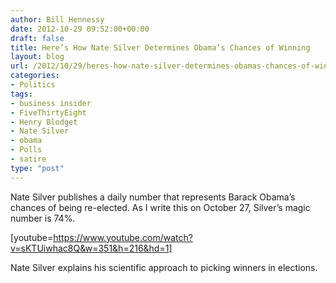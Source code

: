 ```yaml
---
author: Bill Hennessy
date: 2012-10-29 09:52:00+00:00
draft: false
title: Here’s How Nate Silver Determines Obama’s Chances of Winning
layout: blog
url: /2012/10/29/heres-how-nate-silver-determines-obamas-chances-of-winning/
categories:
- Politics
tags:
- business insider
- FiveThirtyEight
- Henry Blodget
- Nate Silver
- obama
- Polls
- satire
type: "post"
---
```


Nate Silver publishes a daily number that represents Barack Obama’s chances of being re-elected. As I write this on October 27, Silver’s magic number is 74%.

[youtube=https://www.youtube.com/watch?v=sKTUiwhac8Q&w=351&h=216&hd=1]

Nate Silver explains his scientific approach to picking winners in elections.
